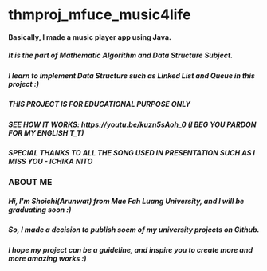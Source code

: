 # thmproj_mfuce_music4life
#### Basically, I made a music player app using Java.
##### It is the part of Mathematic Algorithm and Data Structure Subject.
##### I learn to implement Data Structure such as Linked List and Queue in this project :)
##### THIS PROJECT IS FOR EDUCATIONAL PURPOSE ONLY
##### SEE HOW IT WORKS: https://youtu.be/kuzn5sAoh_0 (I BEG YOU PARDON FOR MY ENGLISH T_T)
##### SPECIAL THANKS TO ALL THE SONG USED IN PRESENTATION SUCH AS I MISS YOU - ICHIKA NITO

### ABOUT ME
##### Hi, I'm Shoichi(Arunwat) from Mae Fah Luang University, and I will be graduating soon :)
##### So, I made a decision to publish soem of my university projects on Github.
##### I hope my project can be a guideline, and inspire you to create more and more amazing works :)

